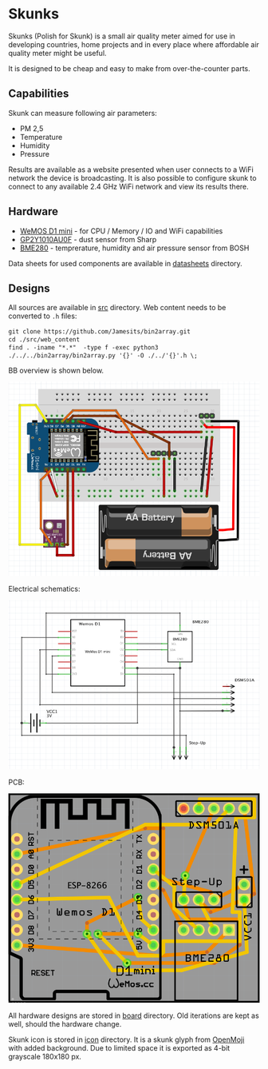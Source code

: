 # Skunks

Skunks (Polish for Skunk) is a small air quality meter aimed for use in developing countries, home projects and in every place where affordable air quality meter might be useful. 

It is designed to be cheap and easy to make from over-the-counter parts.

## Capabilities

Skunk can measure following air parameters:

* PM 2,5
* Temperature
* Humidity
* Pressure

Results are available as a website presented when user connects to a WiFi network the device is broadcasting. It is also possible to configure skunk to connect to any available 2.4 GHz WiFi network and view its results there.

## Hardware

* [WeMOS D1 mini](https://www.wemos.cc/en/latest/d1/d1_mini.html) - for CPU / Memory / IO and WiFi capabilities
* [GP2Y1010AU0F](https://www.sharpsde.com/products/optoelectronic-components/model/GP2Y1010AU0F/) - dust sensor from Sharp
* [BME280](https://www.bosch-sensortec.com/products/environmental-sensors/humidity-sensors-bme280/) - temprerature, humidity and air pressure sensor from BOSH

Data sheets for used components are available in [datasheets](/datasheets) directory.

## Designs

All sources are available in [src](/src) directory. Web content needs to be converted to `.h` files:

```
git clone https://github.com/Jamesits/bin2array.git 
cd ./src/web_content
find . -iname "*.*"  -type f -exec python3 ./../../bin2array/bin2array.py '{}' -O ./../'{}'.h \;
```

BB overview is shown below.

![](docs/prototype_bb_BME280_DSM501.png)

Electrical schematics:

![](docs/prototype_electrical_BME280_DSM501.png)

PCB:

![](docs/prototype_pcb_BME280_DSM501.png)

All hardware designs are stored in [board](/board) directory. Old iterations are kept as well, should the hardware change.

Skunk icon is stored in [icon](/icon) directory. It is a skunk glyph from [OpenMoji](https://openmoji.org) with added background. Due to limited space it is exported as 4-bit grayscale 180x180 px.
